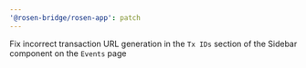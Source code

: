 ```yaml
---
'@rosen-bridge/rosen-app': patch
---
```


Fix incorrect transaction URL generation in the `Tx IDs` section of the Sidebar component on the `Events` page
